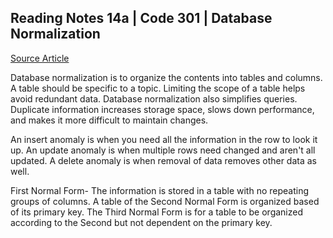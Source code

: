 ## Reading Notes 14a | Code 301 | Database Normalization
[Source Article](https://www.essentialsql.com/get-ready-to-learn-sql-database-normalization-explained-in-simple-english/)

Database normalization is to organize the contents into tables and columns.
A table should be specific to a topic.
Limiting the scope of a table helps avoid redundant data.
Database normalization also simplifies queries.
Duplicate information increases storage space, slows down performance, and makes it more difficult to maintain changes.

An insert anomaly is when you need all the information in the row to look it up.
An update anomaly is when multiple rows need changed and aren't all updated.
A delete anomaly is when removal of data removes other data as well.

First Normal Form- The information is stored in a table with no repeating groups of columns.
A table of the Second Normal Form is organized based of its primary key.
The Third Normal Form is for a table to be organized according to the Second but not dependent on the primary key.
